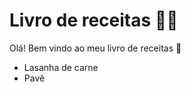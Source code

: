 # Livro de receitas :man_cook:

Olá! Bem vindo ao meu livro de receitas :wave:

- Lasanha de carne
- Pavê
